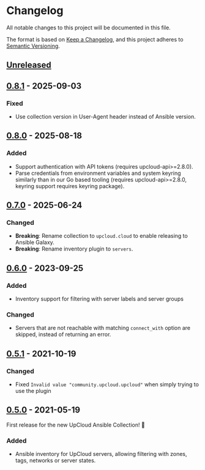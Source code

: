# Changelog

All notable changes to this project will be documented in this file.

The format is based on [Keep a Changelog](https://keepachangelog.com/en/1.0.0/),
and this project adheres to [Semantic Versioning](https://semver.org/spec/v2.0.0.html).

## [Unreleased]

## [0.8.1] - 2025-09-03

### Fixed

- Use collection version in User-Agent header instead of Ansible version.

## [0.8.0] - 2025-08-18

### Added

- Support authentication with API tokens (requires upcloud-api>=2.8.0).
- Parse credentials from environment variables and system keyring similarly than in our Go based tooling (requires upcloud-api>=2.8.0, keyring support requires keyring package).

## [0.7.0] - 2025-06-24

### Changed

- **Breaking**: Rename collection to `upcloud.cloud` to enable releasing to Ansible Galaxy.
- **Breaking**: Rename inventory plugin to `servers`.

## [0.6.0] - 2023-09-25

### Added

- Inventory support for filtering with server labels and server groups

### Changed

- Servers that are not reachable with matching `connect_with` option are skipped, instead of returning an error.

## [0.5.1] - 2021-10-19

### Changed
- Fixed `Invalid value "community.upcloud.upcloud"` when simply trying to use the plugin

## [0.5.0] - 2021-05-19

First release for the new UpCloud Ansible Collection! :tada:

### Added

- Ansible inventory for UpCloud servers, allowing filtering with zones, tags, networks or server states.

[Unreleased]: https://github.com/UpCloudLtd/upcloud-ansible-collection/compare/v0.8.1...HEAD
[0.8.1]: https://github.com/UpCloudLtd/upcloud-ansible-collection/compare/v0.8.0...v0.8.1
[0.8.0]: https://github.com/UpCloudLtd/upcloud-ansible-collection/compare/v0.7.0...v0.8.0
[0.7.0]: https://github.com/UpCloudLtd/upcloud-ansible-collection/compare/v0.6.0...v0.7.0
[0.6.0]: https://github.com/UpCloudLtd/upcloud-ansible-collection/compare/v0.5.1...v0.6.0
[0.5.1]: https://github.com/UpCloudLtd/upcloud-ansible-collection/compare/v0.5.0...v0.5.1
[0.5.0]: https://github.com/UpCloudLtd/upcloud-ansible-collection/releases/tag/v0.5.0
